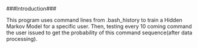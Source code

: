 ###Introduction###

This program uses command lines from .bash_history to train a Hidden Markov Model for a specific user. Then, testing every 10 coming command the user issued to get the probability of this command sequence(after data processing).